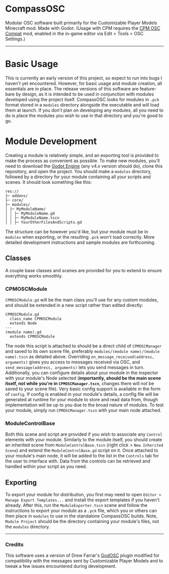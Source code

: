 # CompassOSC
Modular OSC software built primarily for the Customizable Player Models Minecraft mod. Made with Godot. (Usage with CPM requires the [CPM OSC Compat]() mod, enabled in the in-game editor via Edit > Tools > OSC Settings.)

---
# Basic Usage
This is currently an early version of this project, so expect to run into bugs I haven't yet encountered. However, for basic usage and module creation, all essentials are in place. The release versions of this software are feature-bare by design, as it is intended to be used in conjunction with modules developed using the project itself. CompassOSC looks for modules in `.pck` format stored in a `modules` directory alongside the executable and will load them at launch. If you don't plan on developing any modules, all you need to do is place the modules you wish to use in that directory and you're good to go.

# Module Development
Creating a module is relatively simple, and an exporting tool is provided to make the process as convenient as possible. To make new modules, you'll need to download the [Godot Engine](https://godotengine.org/download) (any v4.x version should do), clone this repository, and open the project. You should make a `modules` directory, followed by a directory for your module containing all your scripts and scenes. It should look something like this:
```
res://
├─ addons/
├─ core/
├─ modules/
│ ├─ MyModuleName/
│ │ ├─ MyModuleName.gd
│ │ ├─ MyModuleName.tscn
│ │ ├─ YourOtherFilesAndScripts.gd
```
The structure can be however you'd like, but your module must be in `modules` when exporting, or the resulting `.pck` won't load correctly. More detailed development instructions and sample modules are forthcoming.
## Classes
A couple base classes and scenes are provided for you to extend to ensure everything works smoothly.

### CPMOSCModule
`CPMOSCModule.gd` will be the main class you'll use for any custom modules, and should be extended in a new script rather than edited directly:
```
CPMOSCModule.gd
  class_name CPMOSCModule
  extends Node
---
(module name).gd
  extends CPMOSCModule
```
The node this script is attached to should be a direct child of `CPMOSCManager` and saved to its own scene file, preferably `modules/(module name)/(module name).tscn` as detailed above. Overriding `on_message_received(address, arguments)` gives you access to messages received via OSC, and `send_message(address, arguments)` lets you send messages in turn. Additionally, you can configure details about your module in the inspector with your module's Node selected (**importantly, should be the main scene itself, not while you're in `CPMOSCManager.tscn`**, changes there will *not* be saved to your scene file). Very basic config support is available in the form of `config`. If config is enabled in your module's details, a config file will be generated at runtime for your module to store and read data from, though implementation will be up to you due to the broad nature of modules. To test your module, simply run `CPMOSCManager.tscn` with your main node attached.
### ModuleControlBase
Both this scene and script are provided if you wish to associate any `Control` elements with your module. Similarly to the module itself, you should create an inherited scene from `ModuleControlBase.tscn` (right click > `New Inherited Scene`) and extend the `ModuleControlBase.gd` script on it. Once attached to your module's main node, it will be added to the list in the `Controls` tab for the user to interface with. Data from the controls can be retrieved and handled within your script as you need. 

## Exporting
To export your module for distribution, you first may need to open `Editor > Manage Export Templates...` and install the export templates if you haven't already. After this, run the `ModuleExporter.tscn` scene and follow the instructions to export your module as a `.pck` file, which you or others can then place in `modules` to use in the standalone CompassOSC builds. Note, `Module Project` should be the directory containing your module's files, not the `modules` directory.

---
### Credits
This software uses a version of Drew Farrar's [GodOSC](https://github.com/afarra6/godosc) plugin modified for compatibility with the messages sent by Customizable Player Models and to tweak a few issues encountered during development.
